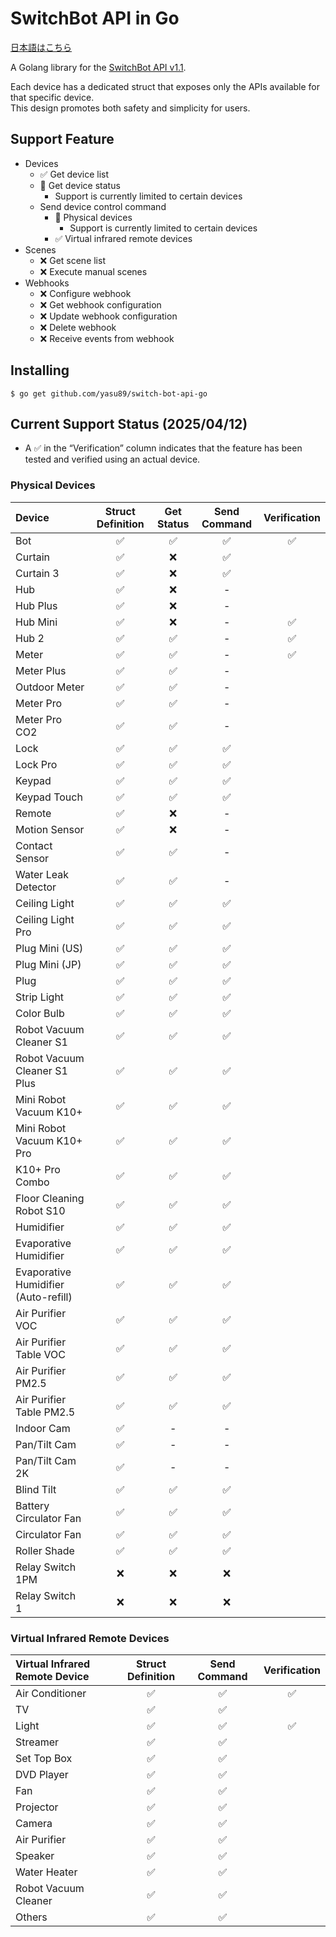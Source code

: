 # SwitchBot API in Go

[日本語はこちら](README_ja.md)

A Golang library for the [SwitchBot API v1.1](https://github.com/OpenWonderLabs/SwitchBotAPI).

Each device has a dedicated struct that exposes only the APIs available for that specific device.<br>
This design promotes both safety and simplicity for users.

## Support Feature

- Devices
  - ✅️ Get device list
  - 🚧 Get device status
    - Support is currently limited to certain devices
  - Send device control command
    - 🚧 Physical devices
      - Support is currently limited to certain devices
    - ✅ Virtual infrared remote devices
- Scenes
  - ❌ Get scene list
  - ❌ Execute manual scenes
- Webhooks
  - ❌ Configure webhook
  - ❌ Get webhook configuration
  - ❌ Update webhook configuration
  - ❌ Delete webhook
  - ❌ Receive events from webhook

## Installing

```shell
$ go get github.com/yasu89/switch-bot-api-go
```

## Current Support Status (2025/04/12)

- A ✅ in the “Verification” column indicates that the feature has been tested and verified using an actual device.

### Physical Devices

| Device                               | Struct Definition | Get Status | Send Command | Verification |
|:-------------------------------------|:-----------------:|:----------:|:------------:|:------------:|
| Bot                                  |         ✅         |     ✅      |      ✅       |      ✅       |
| Curtain                              |         ✅         |     ❌      |      ✅       |              |
| Curtain 3                            |         ✅         |     ❌      |      ✅       |              |
| Hub                                  |        ✅️         |     ❌      |      -       |              |
| Hub Plus                             |         ✅         |     ❌      |      -       |              |
| Hub Mini                             |         ✅         |     ❌      |      -       |      ✅       |
| Hub 2                                |         ✅         |     ✅      |      -       |      ✅       |
| Meter                                |         ✅         |     ✅      |      -       |      ✅       |
| Meter Plus                           |         ✅         |     ✅      |      -       |              |
| Outdoor Meter                        |         ✅         |     ✅      |      -       |              |
| Meter Pro                            |         ✅         |     ✅      |      -       |              |
| Meter Pro CO2                        |         ✅         |     ✅      |      -       |              |
| Lock                                 |         ✅         |     ✅      |      ✅       |              |
| Lock Pro                             |         ✅         |     ✅      |      ✅       |              |
| Keypad                               |         ✅         |     ✅      |      ✅       |              |
| Keypad Touch                         |         ✅         |     ✅      |      ✅       |              |
| Remote                               |         ✅         |     ❌      |      -       |              |
| Motion Sensor                        |         ✅         |     ❌      |      -       |              |
| Contact Sensor                       |         ✅         |     ✅      |      -       |              |
| Water Leak Detector                  |         ✅         |     ✅      |      -       |              |
| Ceiling Light                        |         ✅         |     ✅      |      ✅       |              |
| Ceiling Light Pro                    |         ✅         |     ✅      |      ✅       |              |
| Plug Mini (US)                       |         ✅         |     ✅      |      ✅       |              |
| Plug Mini (JP)                       |         ✅         |     ✅      |      ✅       |              |
| Plug                                 |         ✅         |     ✅      |      ✅       |              |
| Strip Light                          |         ✅         |     ✅      |      ✅       |              |
| Color Bulb                           |         ✅         |     ✅      |      ✅       |              |
| Robot Vacuum Cleaner S1              |         ✅         |     ✅      |      ✅       |              |
| Robot Vacuum Cleaner S1 Plus         |         ✅         |     ✅      |      ✅       |              |
| Mini Robot Vacuum K10+               |         ✅         |     ✅      |      ✅       |              |
| Mini Robot Vacuum K10+ Pro           |         ✅         |     ✅      |      ✅       |              |
| K10+ Pro Combo                       |         ✅         |     ✅      |      ✅       |              |
| Floor Cleaning Robot S10             |         ✅         |     ✅      |      ✅       |              |
| Humidifier                           |         ✅         |     ✅      |      ✅       |              |
| Evaporative Humidifier               |         ✅         |     ✅      |      ✅       |              |
| Evaporative Humidifier (Auto-refill) |         ✅         |     ✅      |      ✅       |              |
| Air Purifier VOC                     |         ✅         |     ✅      |      ✅       |              |
| Air Purifier Table VOC               |         ✅         |     ✅      |      ✅       |              |
| Air Purifier PM2.5                   |         ✅         |     ✅      |      ✅       |              |
| Air Purifier Table PM2.5             |         ✅         |     ✅      |      ✅       |              |
| Indoor Cam                           |         ✅         |     -      |      -       |              |
| Pan/Tilt Cam                         |         ✅         |     -      |      -       |              |
| Pan/Tilt Cam 2K                      |         ✅         |     -      |      -       |              |
| Blind Tilt                           |         ✅         |     ✅      |      ✅       |              |
| Battery Circulator Fan               |         ✅         |     ✅      |      ✅       |              |
| Circulator Fan                       |         ✅         |     ✅      |      ✅       |              |
| Roller Shade                         |         ✅         |     ✅      |      ✅       |              |
| Relay Switch 1PM                     |         ❌         |     ❌      |      ❌       |              |
| Relay Switch 1                       |         ❌         |     ❌      |      ❌       |              |

### Virtual Infrared Remote Devices

| Virtual Infrared Remote Device | Struct Definition | Send Command | Verification |
|:-------------------------------|:-----------------:|:------------:|:------------:|
| Air Conditioner                |         ✅         |      ✅       |      ✅       |
| TV                             |         ✅         |      ✅       |              |
| Light                          |         ✅         |      ✅       |      ✅       |
| Streamer                       |         ✅         |      ✅       |              |
| Set Top Box                    |         ✅         |      ✅       |              |
| DVD Player                     |         ✅         |      ✅       |              |
| Fan                            |         ✅         |      ✅       |              |
| Projector                      |         ✅         |      ✅       |              |
| Camera                         |         ✅         |      ✅       |              |
| Air Purifier                   |         ✅         |      ✅       |              |
| Speaker                        |         ✅         |      ✅       |              |
| Water Heater                   |         ✅         |      ✅       |              |
| Robot Vacuum Cleaner           |         ✅         |      ✅       |              |
| Others                         |         ✅         |      ✅       |              |
